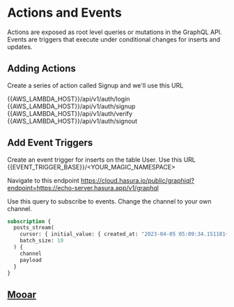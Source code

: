 # Actions and Events

Actions are exposed as root level queries or mutations in the GraphQL API. Events are triggers that execute under conditional changes for inserts and updates.

## Adding Actions

Create a series of action called Signup and we'll use this URL

{{AWS_LAMBDA_HOST}}/api/v1/auth/login
{{AWS_LAMBDA_HOST}}/api/v1/auth/signup
{{AWS_LAMBDA_HOST}}/api/v1/auth/verify
{{AWS_LAMBDA_HOST}}/api/v1/auth/signout

## Add Event Triggers

Create an event trigger for inserts on the table User. Use this URL {{EVENT_TRIGGER_BASE}}/<YOUR_MAGIC_NAMESPACE>

Navigate to this endpoint
https://cloud.hasura.io/public/graphiql?endpoint=https://echo-server.hasura.app/v1/graphql

Use this query to subscribe to events. Change the channel to your own channel.

```graphql
subscription {
  posts_stream(
    cursor: { initial_value: { created_at: "2023-04-05 05:09:34.151181+00" } }
    batch_size: 10
  ) {
    channel
    payload
  }
}
```

## [Mooar](../05-advanced-patterns/Readme.md)
